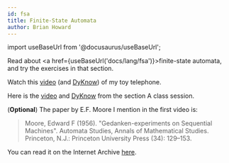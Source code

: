 ```yaml
---
id: fsa
title: Finite-State Automata
author: Brian Howard
---
```

import useBaseUrl from '@docusaurus/useBaseUrl';

Read about <a href={useBaseUrl('docs/lang/fsa')}>finite-state automata</a>, and try the exercises in that section.

Watch this [video](https://drive.google.com/file/d/1eQM-pgBE6BQtjOWTpUycLHTflvIopSMy/view) (and [DyKnow](https://drive.google.com/open?id=1-mvty5DQoMbo7I6MbvfgCuuJa1WhIu_-)) of my toy telephone.

Here is the [video](https://drive.google.com/file/d/1XGh1fOvJDv5HbNDafolK1kRlrEmr_tDs/view) and [DyKnow](https://drive.google.com/open?id=1-p5DK4hJ08pUPITG9oYUc8YtQ8Docofi) from the section A class session.

(**Optional**) The paper by E.F. Moore I mention in the first video is:

> Moore, Edward F (1956). "Gedanken-experiments on Sequential Machines". Automata Studies, Annals of Mathematical Studies. Princeton, N.J.: Princeton University Press (34): 129–153.

You can read it on the Internet Archive [here](https://web.archive.org/web/20120216141113/http://people.mokk.bme.hu/~kornai/termeszetes/moore_1956.pdf).

